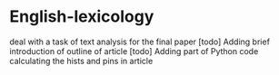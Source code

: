 # English-lexicology
deal with a task of text analysis for the final paper
[todo] Adding brief introduction of outline of article
[todo] Adding part of Python code calculating the hists and pins in article 
